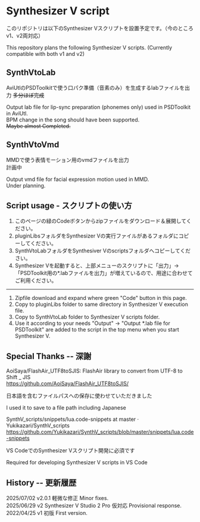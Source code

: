 # Synthesizer V script

このリポジトリは以下のSynthesizer Vスクリプトを設置予定です。（今のところv1、v2両対応）

This repository plans the following Synthesizer V scripts. (Currently compatible with both v1 and v2)



## SynthVtoLab

AviUtlのPSDToolkitで使う口パク準備（音素のみ）を生成するlabファイルを出力
~~多分ほぼ完成~~

Output lab file for lip-sync preparation (phonemes only) used in PSDToolkit in AviUtl.  
BPM change in the song should have been supported.  
~~Maybe almost Completed.~~



## SynthVtoVmd

MMDで使う表情モーション用のvmdファイルを出力  
計画中

Output vmd file for facial expression motion used in MMD.  
Under planning.



## Script usage - スクリプトの使い方

1. このページの緑のCodeボタンからzipファイルをダウンロード＆展開してください。
1. pluginLibsフォルダをSynthesizer Vの実行ファイルがあるフォルダにコピーしてください。
1. SynthVtoLabフォルダをSynthesiver Vのscriptsフォルダへコピーしてください。
1. Synthesizer Vを起動すると、上部メニューのスクリプトに「出力」->「PSDToolkit用の*.labファイルを出力」が増えているので、用途に合わせてご利用ください。
---
1. Zipfile download and expand where green "Code" button in this page.
1. Copy to pluginLibs folder to same directory in Synthesizer V execution file.
1. Copy to SynthVtoLab folder to Synthesizer V scripts folder.
1. Use it according to your needs "Output" -> "Output *.lab file for PSDToolkit" are added to the script in the top menu when you start Synthesizer V.
<!--
1. リリースページからzipファイルをダウンロード・展開してください。
1. pluginLibsフォルダをSynthesizer Vの実行ファイルがあるフォルダにコピーしてください。
1. SynthVtoLabフォルダまたはSynthVtoVmdフォルダをSynthesiver Vのscriptフォルダへコピーしてください。
1. Synthesizer Vを起動すると、上部メニューのスクリプトに「SynthV to Lab」か「SynthV to Vmd」または両方が増えているので、用途に合わせてご利用ください。
---
1. Zip file download and expand from release page.
1. Copy to pluginLibs folder to same directory in Synthesizer V execution file.
1. Copy to SynthVtoLab folder or SynthVtoVmd folder to Synthesizer V script folder.
1. Use it according to your needs "Synth V to Lab", "Synth V to Vmd", or both are added to the script in the top menu when you start Synthesizer V.
-->



## Special Thanks  --  深謝

AoiSaya/FlashAir_UTF8toSJIS: FlashAir library to convert from UTF-8 to Shift _ JIS  
https://github.com/AoiSaya/FlashAir_UTF8toSJIS/

日本語を含むファイルパスへの保存に使わせていただきました

I used it to save to a file path including Japanese

SynthV_scripts/snippets/lua.code-snippets at master · Yukikazari/SynthV_scripts
https://github.com/Yukikazari/SynthV_scripts/blob/master/snippets/lua.code-snippets

VS CodeでのSynthesizer Vスクリプト開発に必須です

Required for developing Synthesizer V scripts in VS Code



## History  --  更新履歴

2025/07/02 v2.0.1 軽微な修正    Minor fixes.  
2025/06/29 v2 Synthesizer V Studio 2 Pro 仮対応    Provisional response.
2022/04/25 v1 初版    First version.  


